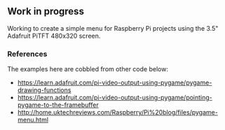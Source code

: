 ## Work in progress

Working to create a simple menu for Raspberry Pi projects using the 3.5" Adafruit PiTFT 480x320 screen.


### References

The examples here are cobbled from other code below:

- https://learn.adafruit.com/pi-video-output-using-pygame/pygame-drawing-functions
- https://learn.adafruit.com/pi-video-output-using-pygame/pointing-pygame-to-the-framebuffer
- http://home.uktechreviews.com/Raspberry/Pi%20blog/files/pygame-menu.html

